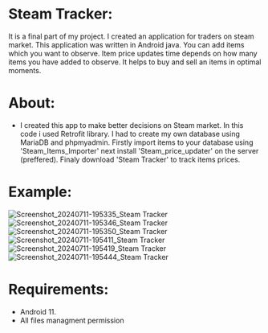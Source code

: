 # Steam Tracker:
It is a final part of my project. I created an application for traders on steam market. This application was written in Android java. You can add items which you want to observe. Item price updates time depends on how many items you have added to observe. It helps to buy and sell an items in optimal moments. 

# About:
- I created this app to make better decisions on Steam market. In this code i used Retrofit library. I had to create my own database using MariaDB and phpmyadmin. Firstly import items to your database using 'Steam_Items_Importer' next install 'Steam_price_updater' on the server (preffered). Finaly download 'Steam Tracker' to track items prices.

# Example:
![Screenshot_20240711-195335_Steam Tracker](https://github.com/AdamBan-Programmer/Steam-Tracker---Android/assets/137770072/f0792467-d17d-4010-9ec1-e318722a61f0)
![Screenshot_20240711-195346_Steam Tracker](https://github.com/AdamBan-Programmer/Steam-Tracker---Android/assets/137770072/0ae46faa-21d2-406e-a4e3-ae2214f8d85d)
![Screenshot_20240711-195350_Steam Tracker](https://github.com/AdamBan-Programmer/Steam-Tracker---Android/assets/137770072/7caeacbd-61d4-4d21-923c-6082451ed9a0)
![Screenshot_20240711-195411_Steam Tracker](https://github.com/AdamBan-Programmer/Steam-Tracker---Android/assets/137770072/ea688154-5a68-413d-a55b-1ff2fa3e7997)
![Screenshot_20240711-195419_Steam Tracker](https://github.com/AdamBan-Programmer/Steam-Tracker---Android/assets/137770072/f9e7d1c2-4d06-417a-8c42-6d677df544f3)
![Screenshot_20240711-195444_Steam Tracker](https://github.com/AdamBan-Programmer/Steam-Tracker---Android/assets/137770072/6ddd5a3c-9436-4632-928d-db390ab52647)


# Requirements:
- Android 11.
- All files managment permission

